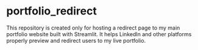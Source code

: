 # portfolio_redirect
This repository is created only for hosting a redirect page to my main portfolio website built with Streamlit.
It helps LinkedIn and other platforms properly preview and redirect users to my live portfolio.
